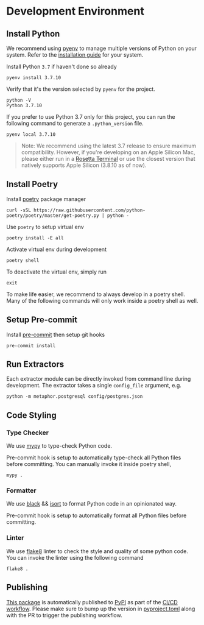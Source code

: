 # Development Environment

## Install Python

We recommend using [pyenv](https://github.com/pyenv/pyenv) to manage multiple versions of Python on your system. Refer to the [installation guide](https://github.com/pyenv/pyenv#installation) for your system.

Install Python `3.7` if haven't done so already

```shell
pyenv install 3.7.10
```

Verify that it's the version selected by `pyenv` for the project.

```shell
python -V
Python 3.7.10
```

If you prefer to use Python 3.7 only for this project, you can run the following command to generate a `.python_version` file.

```shell
pyenv local 3.7.10
```

> Note: We recommend using the latest 3.7 release to ensure maximum compatibility. However, if you're developing on an Apple Silicon Mac, please either run in a [Rosetta Terminal](https://www.courier.com/blog/tips-and-tricks-to-setup-your-apple-m1-for-development) or use the closest version that natively supports Apple Silicon (3.8.10 as of now).

## Install Poetry

Install [poetry](https://python-poetry.org/) package manager

```shell
curl -sSL https://raw.githubusercontent.com/python-poetry/poetry/master/get-poetry.py | python -
```

Use `poetry` to setup virtual env

```shell
poetry install -E all
```

Activate virtual env during development

```shell
poetry shell
```

To deactivate the virtual env, simply run

```shell
exit
```

To make life easier, we recommend to always develop in a poetry shell. Many of the following commands will only work inside a poetry shell as well.

## Setup Pre-commit

Install [pre-commit](https://pre-commit.com/#installation) then setup git hooks

```shell
pre-commit install
```

## Run Extractors

Each extractor module can be directly invoked from command line during development. The extractor takes a single `config_file` argument, e.g.

```shell
python -m metaphor.postgresql config/postgres.json
```

## Code Styling

### Type Checker

We use [mypy](http://mypy-lang.org/) to type-check Python code.

Pre-commit hook is setup to automatically type-check all Python files before committing. You can manually invoke it inside poetry shell,

```shell
mypy .
```

### Formatter

We use [black](https://github.com/psf/black) && [isort](https://pycqa.github.io/isort/) to format Python code in an opinionated way.

Pre-commit hook is setup to automatically format all Python files before committing.

### Linter

We use [flake8](https://github.com/PyCQA/flake8) linter to check the style and quality of some python code. You can invoke the linter using the following command

```shell
flake8 .
```

## Publishing

[This package](https://pypi.org/project/metaphor-connectors/) is automatically published to [PyPI](https://pypi.org/) as part of the [CI/CD workflow](../.github/workflows/cd.yml). Please make sure to bump up the version in [pyproject.toml](../pyproject.toml) along with the PR to trigger the publishing workflow. 
